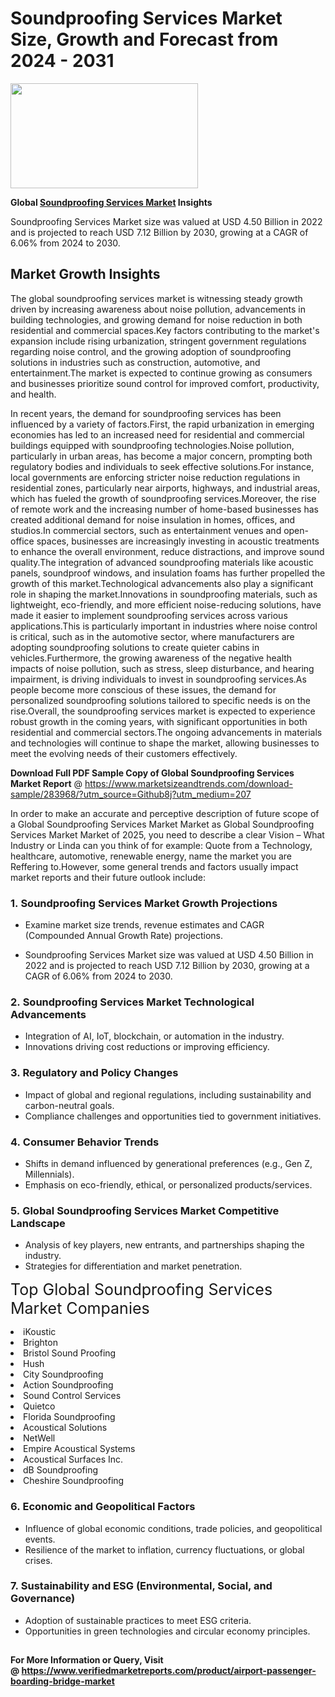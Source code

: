 <H1>Soundproofing Services Market Size, Growth and Forecast from 2024 - 2031</H1><img class="aligncenter size-medium wp-image-584254" src="https://thirdeyenews.in/wp-content/uploads/2024/09/Global-Market-Research-300x168.jpeg" alt="" width="300" height="168" /><p><strong>Global&nbsp;<a href="https://www.marketsizeandtrends.com/download-sample/283968/?utm_source=Github8j?utm_medium=207">Soundproofing Services Market</a> Insights</strong></p><p>Soundproofing Services Market size was valued at USD 4.50 Billion in 2022 and is projected to reach USD 7.12 Billion by 2030, growing at a CAGR of 6.06% from 2024 to 2030.</p><p><h2>Market Growth Insights</h2> <p>The global soundproofing services market is witnessing steady growth driven by increasing awareness about noise pollution, advancements in building technologies, and growing demand for noise reduction in both residential and commercial spaces.Key factors contributing to the market's expansion include rising urbanization, stringent government regulations regarding noise control, and the growing adoption of soundproofing solutions in industries such as construction, automotive, and entertainment.The market is expected to continue growing as consumers and businesses prioritize sound control for improved comfort, productivity, and health.</p> <p>In recent years, the demand for soundproofing services has been influenced by a variety of factors.First, the rapid urbanization in emerging economies has led to an increased need for residential and commercial buildings equipped with soundproofing technologies.Noise pollution, particularly in urban areas, has become a major concern, prompting both regulatory bodies and individuals to seek effective solutions.For instance, local governments are enforcing stricter noise reduction regulations in residential zones, particularly near airports, highways, and industrial areas, which has fueled the growth of soundproofing services.Moreover, the rise of remote work and the increasing number of home-based businesses has created additional demand for noise insulation in homes, offices, and studios.In commercial sectors, such as entertainment venues and open-office spaces, businesses are increasingly investing in acoustic treatments to enhance the overall environment, reduce distractions, and improve sound quality.The integration of advanced soundproofing materials like acoustic panels, soundproof windows, and insulation foams has further propelled the growth of this market.Technological advancements also play a significant role in shaping the market.Innovations in soundproofing materials, such as lightweight, eco-friendly, and more efficient noise-reducing solutions, have made it easier to implement soundproofing services across various applications.This is particularly important in industries where noise control is critical, such as in the automotive sector, where manufacturers are adopting soundproofing solutions to create quieter cabins in vehicles.Furthermore, the growing awareness of the negative health impacts of noise pollution, such as stress, sleep disturbance, and hearing impairment, is driving individuals to invest in soundproofing services.As people become more conscious of these issues, the demand for personalized soundproofing solutions tailored to specific needs is on the rise.Overall, the soundproofing services market is expected to experience robust growth in the coming years, with significant opportunities in both residential and commercial sectors.The ongoing advancements in materials and technologies will continue to shape the market, allowing businesses to meet the evolving needs of their customers effectively.<p><span class=""><strong>Download Full PDF Sample Copy of Global Soundproofing Services Market Report</strong> @ <a href="https://www.marketsizeandtrends.com/download-sample/283968/?utm_source=Github8j?utm_medium=207" target="_blank">https://www.marketsizeandtrends.com/download-sample/283968/?utm_source=Github8j?utm_medium=207</a></span></p><p>In order to make an accurate and perceptive description of future scope of a Global&nbsp;Soundproofing Services Market Market as Global&nbsp;Soundproofing Services Market Market of 2025, you need to describe a clear Vision &ndash; What Industry or Linda can you think of for example: Quote from a Technology, healthcare, automotive, renewable energy, name the market you are Reffering to.However, some general trends and factors usually impact market reports and their future outlook include:</p><h3>1.&nbsp;<strong>Soundproofing Services Market Growth Projections</strong></h3><ul><li>Examine market size trends, revenue estimates and CAGR (Compounded Annual Growth Rate) projections.</li><li><p>Soundproofing Services Market size was valued at USD 4.50 Billion in 2022 and is projected to reach USD 7.12 Billion by 2030, growing at a CAGR of 6.06% from 2024 to 2030.</p></li></ul><h3>2.&nbsp;<strong>Soundproofing Services Market Technological Advancements</strong></h3><ul><li>Integration of AI, IoT, blockchain, or automation in the industry.</li><li>Innovations driving cost reductions or improving efficiency.</li></ul><h3>3.&nbsp;<strong>Regulatory and Policy Changes</strong></h3><ul><li>Impact of global and regional regulations, including sustainability and carbon-neutral goals.</li><li>Compliance challenges and opportunities tied to government initiatives.</li></ul><h3>4.&nbsp;<strong>Consumer Behavior Trends</strong></h3><ul><li>Shifts in demand influenced by generational preferences (e.g., Gen Z, Millennials).</li><li>Emphasis on eco-friendly, ethical, or personalized products/services.</li></ul><h3>5.&nbsp;<strong>Global Soundproofing Services Market Competitive Landscape</strong></h3><ul><li>Analysis of key players, new entrants, and partnerships shaping the industry.</li><li>Strategies for differentiation and market penetration.</li></ul><p data-pm-slice="1 1 []"><span style="color: inherit; font-family: inherit; font-size: 25px;">Top Global Soundproofing Services Market Companies</span></p><div class="" data-test-id=""><p><li>iKoustic</li><li> Brighton</li><li> Bristol Sound Proofing</li><li> Hush</li><li> City Soundproofing</li><li> Action Soundproofing</li><li> Sound Control Services</li><li> Quietco</li><li> Florida Soundproofing</li><li> Acoustical Solutions</li><li> NetWell</li><li> Empire Acoustical Systems</li><li> Acoustical Surfaces Inc.</li><li> dB Soundproofing</li><li> Cheshire Soundproofing</li></p></div><h3>6.&nbsp;<strong>Economic and Geopolitical Factors</strong></h3><ul><li>Influence of global economic conditions, trade policies, and geopolitical events.</li><li>Resilience of the market to inflation, currency fluctuations, or global crises.</li></ul><h3>7.&nbsp;<strong>Sustainability and ESG (Environmental, Social, and Governance)</strong></h3><ul><li>Adoption of sustainable practices to meet ESG criteria.</li><li>Opportunities in green technologies and circular economy principles.</li></ul><h2><strong style="font-size: 14px;">For More Information or Query, Visit @&nbsp;</strong><a style="background-color: #ffffff; font-size: 14px;" href="https://www.marketsizeandtrends.com/report/soundproofing-services-market/" target="_blank">https://www.verifiedmarketreports.com/product/airport-passenger-boarding-bridge-market</a></h2>